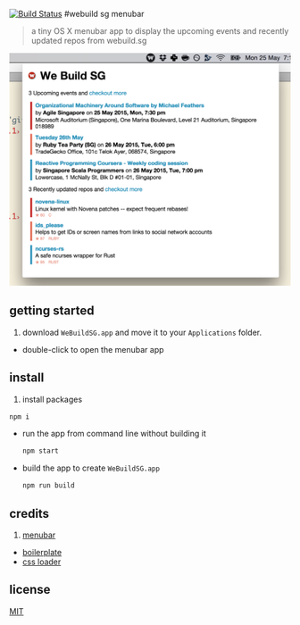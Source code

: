 [![Build Status](https://img.shields.io/travis/webuildsg/osx/master.svg)](https://travis-ci.org/webuildsg/osx)
#webuild sg menubar

> a tiny OS X menubar app to display the upcoming events and recently updated repos from webuild.sg

![](example.png)

## getting started

1. download `WeBuildSG.app` and move it to your `Applications` folder.
- double-click to open the menubar app

## install

1. install packages

  ```sh
  npm i
  ```
- run the app from command line without building it

  ```sh
  npm start
  ```
- build the app to create `WeBuildSG.app`

  ```sh
  npm run build
  ```

## credits

1. [menubar](https://github.com/maxogden/menubar)
- [boilerplate](https://github.com/sindresorhus/electron-boilerplate/tree/master/boilerplate)
- [css loader](https://github.com/jlong/css-spinners/blob/master/css/spinner/three-quarters.css)

## license

[MIT](/LICENSE)
